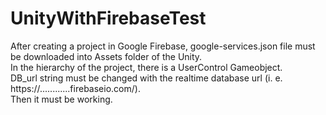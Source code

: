 # UnityWithFirebaseTest

After creating a project in Google Firebase, google-services.json file must be downloaded into Assets folder of the Unity.<br>
In the hierarchy of the project, there is a UserControl Gameobject.<br>
DB_url string must be changed with the realtime database url (i. e. https://............firebaseio.com/).<br>
Then it must be working.<br>
